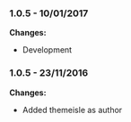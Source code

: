 
### 1.0.5 - 10/01/2017
**Changes:** 
- Development

### 1.0.5 - 23/11/2016
**Changes:** 
- Added themeisle as author

